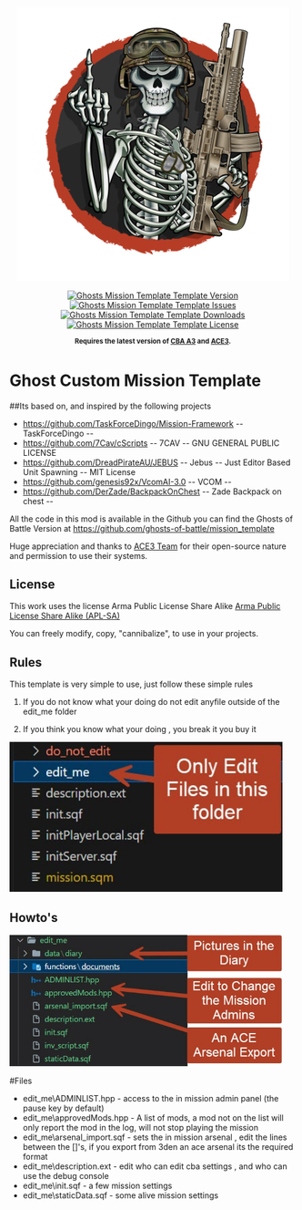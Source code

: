 <p align="center">
    <img src="newlogo.png" width="480">
</p>

<p align="center">
    <a href="https://github.com/ghosts-of-battle/mission_template/releases/latest">
        <img src="https://img.shields.io/badge/Version-0.1.0-blue.svg?style=flat-square" alt="Ghosts Mission Template Template Version">
    </a>
    <a href="https://github.com/ghosts-of-battle/mission_template/issues">
        <img src="https://img.shields.io/github/issues-raw/YonVclaw/Mod_Template.svg?style=flat-square&label=Issues" alt="Ghosts Mission Template Template Issues">
    </a>
    <a href="https://github.com/ghosts-of-battle/mission_template/releases">
        <img src="https://img.shields.io/github/downloads/YonVclaw/Mod_Template/total.svg?style=flat-square&label=Downloads" alt="Ghosts Mission Template Template Downloads">
    </a>
    <a href="https://github.com/ghosts-of-battle/mission_template/blob/master/LICENSE">
        <img src="https://img.shields.io/badge/License-APL SA-blue" alt="Ghosts Mission Template Template License">
    </a>
</p>

<p align="center">
    <sup><strong>Requires the latest version of <a href="https://github.com/CBATeam/CBA_A3/releases">CBA A3</a> and <a href="https://github.com/acemod/ACE3/releases">ACE3</a>.<br/></strong></sup>
</p>

# Ghost Custom Mission Template

##Its based on, and inspired by the following projects

- https://github.com/TaskForceDingo/Mission-Framework  -- TaskForceDingo -- 
- https://github.com/7Cav/cScripts -- 7CAV --   GNU GENERAL PUBLIC LICENSE
- https://github.com/DreadPirateAU/JEBUS -- Jebus -- Just Editor Based Unit Spawning -- MIT License
- https://github.com/genesis92x/VcomAI-3.0 -- VCOM -- 
- https://github.com/DerZade/BackpackOnChest -- Zade Backpack on chest --

All the code in this mod is available in the Github
you can find the Ghosts of Battle Version at https://github.com/ghosts-of-battle/mission_template

Huge appreciation and thanks to [ACE3 Team](http://ace3mod.com/team.html) for their open-source nature and permission to use their systems.

## License
This work uses the license Arma Public License Share Alike [Arma Public License Share Alike (APL-SA)](https://www.bohemia.net/community/licenses/arma-public-license-share-alike)

You can freely modify, copy, "cannibalize", to use in your projects.

## Rules
This template is very simple to use, just follow these simple rules
1. If you do not know what your doing do not edit anyfile outside of the edit_me folder

2. If you think you know what your doing , you break it you buy it

<img src="delete_me\folders.jpg" width="480">

## Howto's
<img src="delete_me\files.jpg" width="480">

#Files
- edit_me\ADMINLIST.hpp - access to the in mission admin panel (the pause key by default)
- edit_me\approvedMods.hpp - A list of mods, a mod not on the list will only report the mod in the log, will not stop playing the mission
- edit_me\arsenal_import.sqf - sets the in mission arsenal , edit the lines between the []'s, if you export from 3den an ace arsenal its the required format 
- edit_me\description.ext - edit who can edit cba settings , and who can use the debug console 
- edit_me\init.sqf - a few mission settings 
- edit_me\staticData.sqf - some alive mission settings



